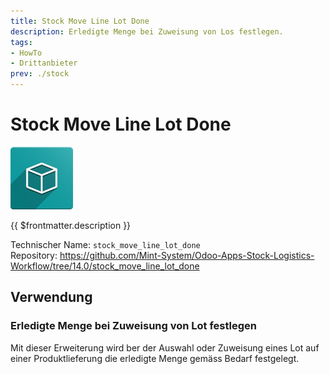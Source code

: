 ```yaml
---
title: Stock Move Line Lot Done
description: Erledigte Menge bei Zuweisung von Los festlegen.
tags:
- HowTo
- Drittanbieter
prev: ./stock
---
```

# Stock Move Line Lot Done
![icon_oms_box](attachments/icon_oms_box.png)

{{ $frontmatter.description }}

Technischer Name: `stock_move_line_lot_done`\
Repository: <https://github.com/Mint-System/Odoo-Apps-Stock-Logistics-Workflow/tree/14.0/stock_move_line_lot_done>

## Verwendung

### Erledigte Menge bei Zuweisung von Lot festlegen

Mit dieser Erweiterung wird ber der Auswahl oder Zuweisung eines Lot auf einer Produktlieferung die erledigte Menge gemäss Bedarf festgelegt.
